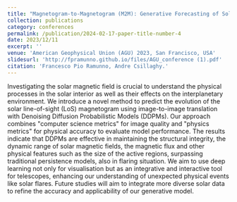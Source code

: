 ```yaml
---
title: "Magnetogram-to-Magnetogram (M2M): Generative Forecasting of Solar Evolution"
collection: publications
category: conferences
permalink: /publication/2024-02-17-paper-title-number-4
date: 2023/12/11
excerpt: ''
venue: 'American Geophysical Union (AGU) 2023, San Francisco, USA'
slidesurl: 'http://fpramunno.github.io/files/AGU_conference (1).pdf'
citation: 'Francesco Pio Ramunno, Andre Csillaghy.'
---
```


Investigating the solar magnetic field is crucial to understand the physical processes in the solar interior as well as their effects on the interplanetary environment. We introduce a novel method to predict the evolution of the solar line-of-sight (LoS) magnetogram using image-to-image translation with Denoising Diffusion Probabilistic Models (DDPMs). Our approach combines "computer science metrics" for image quality and "physics metrics" for physical accuracy to evaluate model performance. The results indicate that DDPMs are effective in maintaining the structural integrity, the dynamic range of solar magnetic fields, the magnetic flux and other physical features such as the size of the active regions, surpassing traditional persistence models, also in flaring situation. We aim to use deep learning not only for visualisation but as an integrative and interactive tool for telescopes, enhancing our understanding of unexpected physical events like solar flares. Future studies will aim to integrate more diverse solar data to refine the accuracy and applicability of our generative model.
